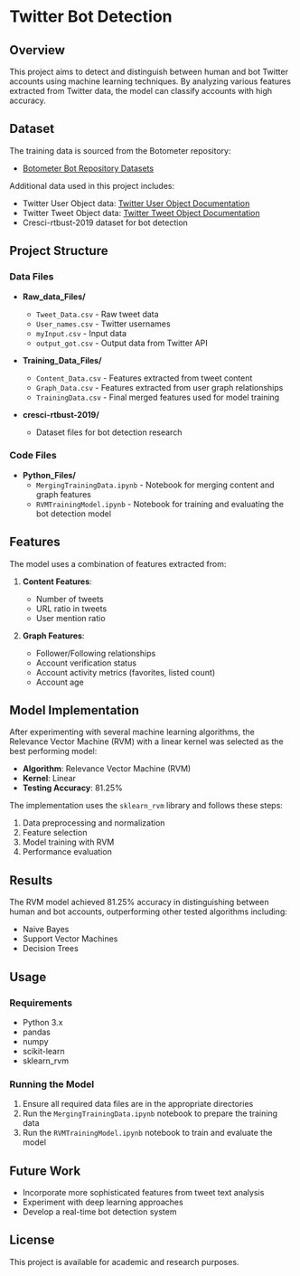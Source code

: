 # Twitter Bot Detection

## Overview
This project aims to detect and distinguish between human and bot Twitter accounts using machine learning techniques. By analyzing various features extracted from Twitter data, the model can classify accounts with high accuracy.

## Dataset
The training data is sourced from the Botometer repository:
- [Botometer Bot Repository Datasets](https://botometer.iuni.iu.edu/bot-repository/datasets.html)

Additional data used in this project includes:
- Twitter User Object data: [Twitter User Object Documentation](https://developer.twitter.com/en/docs/tweets/data-dictionary/overview/user-object)
- Twitter Tweet Object data: [Twitter Tweet Object Documentation](https://developer.twitter.com/en/docs/tweets/data-dictionary/overview/tweet-object)
- Cresci-rtbust-2019 dataset for bot detection

## Project Structure

### Data Files
- **Raw_data_Files/**
  - `Tweet_Data.csv` - Raw tweet data
  - `User_names.csv` - Twitter usernames
  - `myInput.csv` - Input data
  - `output_got.csv` - Output data from Twitter API

- **Training_Data_Files/**
  - `Content_Data.csv` - Features extracted from tweet content
  - `Graph_Data.csv` - Features extracted from user graph relationships
  - `TrainingData.csv` - Final merged features used for model training

- **cresci-rtbust-2019/**
  - Dataset files for bot detection research

### Code Files
- **Python_Files/**
  - `MergingTrainingData.ipynb` - Notebook for merging content and graph features
  - `RVMTrainingModel.ipynb` - Notebook for training and evaluating the bot detection model

## Features
The model uses a combination of features extracted from:

1. **Content Features**:
   - Number of tweets
   - URL ratio in tweets
   - User mention ratio

2. **Graph Features**:
   - Follower/Following relationships
   - Account verification status
   - Account activity metrics (favorites, listed count)
   - Account age

## Model Implementation
After experimenting with several machine learning algorithms, the Relevance Vector Machine (RVM) with a linear kernel was selected as the best performing model:

- **Algorithm**: Relevance Vector Machine (RVM)
- **Kernel**: Linear
- **Testing Accuracy**: 81.25%

The implementation uses the `sklearn_rvm` library and follows these steps:
1. Data preprocessing and normalization
2. Feature selection
3. Model training with RVM
4. Performance evaluation

## Results
The RVM model achieved 81.25% accuracy in distinguishing between human and bot accounts, outperforming other tested algorithms including:
- Naive Bayes
- Support Vector Machines
- Decision Trees

## Usage

### Requirements
- Python 3.x
- pandas
- numpy
- scikit-learn
- sklearn_rvm

### Running the Model
1. Ensure all required data files are in the appropriate directories
2. Run the `MergingTrainingData.ipynb` notebook to prepare the training data
3. Run the `RVMTrainingModel.ipynb` notebook to train and evaluate the model

## Future Work
- Incorporate more sophisticated features from tweet text analysis
- Experiment with deep learning approaches
- Develop a real-time bot detection system

## License
This project is available for academic and research purposes.



